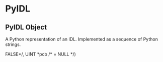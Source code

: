 # PyIDL

## PyIDL Object



A Python representation of an IDL\.  Implemented as a sequence of Python strings\. 

FALSE\*/, UINT \*pcb /\* = NULL \*/\)